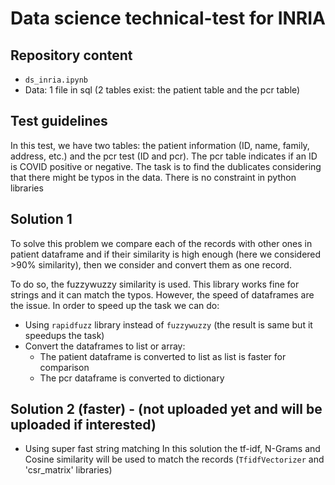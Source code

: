 # Data science technical-test for INRIA

## Repository content

* `ds_inria.ipynb`
* Data: 1 file in sql (2 tables exist: the patient table and the pcr table)


## Test guidelines

In this test, we have two tables: the patient information (ID, name, family, address, etc.) and the pcr test (ID and pcr). The pcr table indicates if an ID is COVID positive or negative.
The task is to find the dublicates considering that there might be typos in the data.
There is no constraint in python libraries

## Solution 1
To solve this problem we compare each of the records with other ones in patient dataframe and if their similarity is high enough (here we considered >90% similarity), then we consider and convert them as one record.

To do so, the fuzzywuzzy similarity is used. This library works fine for strings and it can match the typos. However, the speed of dataframes are the issue. In order to speed up the task we can do:
* Using `rapidfuzz` library instead of `fuzzywuzzy` (the result is same but it speedups the task)
* Convert the dataframes to list or array:
  * The patient dataframe is converted to list as list is faster for comparison
  * The pcr dataframe is converted to dictionary

## Solution 2 (faster) - (not uploaded yet and will be uploaded if interested)
* Using super fast string matching
In this solution the tf-idf, N-Grams and Cosine similarity will be used to match the records (`TfidfVectorizer` and 'csr_matrix' libraries)
